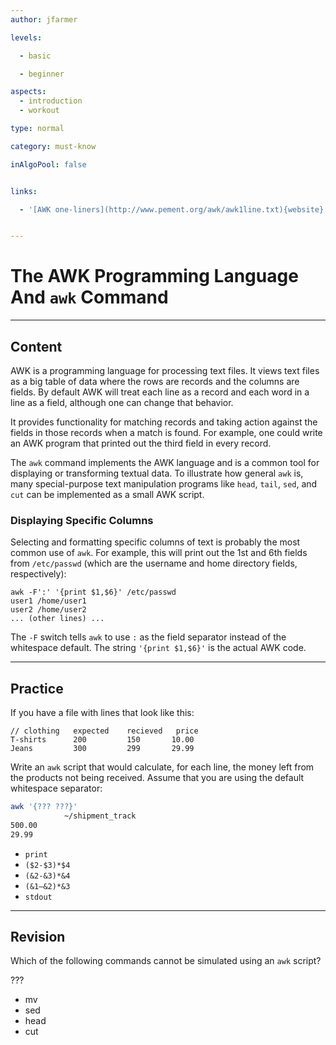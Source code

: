 ```yaml
---
author: jfarmer

levels:

  - basic

  - beginner

aspects:
  - introduction
  - workout

type: normal

category: must-know

inAlgoPool: false


links:

  - '[AWK one-liners](http://www.pement.org/awk/awk1line.txt){website}'


---
```


# The AWK Programming Language And `awk` Command

---
## Content

AWK is a programming language for processing text files.  It views text files as a big table of data where the rows are records and the columns are fields.  By default AWK will treat each line as a record and each word in a line as a field, although one can change that behavior.

It provides functionality for matching records and taking action against the fields in those records when a match is found.  For example, one could write an AWK program that printed out the third field in every record.

The `awk` command implements the AWK language and is a common tool for displaying or transforming textual data.  To illustrate how general `awk` is, many special-purpose text manipulation programs like `head`, `tail`, `sed`, and `cut` can be implemented as a small AWK script.

### Displaying Specific Columns

Selecting and formatting specific columns of text is probably the most common use of `awk`.  For example, this will print out the 1st and 6th fields from `/etc/passwd` (which are the username and home directory fields, respectively):

```shell
awk -F':' '{print $1,$6}' /etc/passwd
user1 /home/user1
user2 /home/user2
... (other lines) ...
```

The `-F` switch tells `awk` to use `:` as the field separator instead of the whitespace default.  The string `'{print $1,$6}'` is the actual AWK code.

---
## Practice

If you have a file with lines that look like this:
```
// clothing   expected    recieved   price
T-shirts      200         150       10.00
Jeans         300         299       29.99
```

Write an `awk` script that would calculate, for each line, the money left from the products not being received. Assume that you are using the default whitespace separator:
```bash
awk '{??? ???}' 
            ~/shipment_track
500.00
29.99
```

* `print`
* `($2-$3)*$4`
* `(&2-&3)*&4`
* `(&1–&2)*&3`
* `stdout`

---
## Revision

Which of the following commands cannot be simulated using an `awk` script? 

???

* mv
* sed
* head
* cut

 
